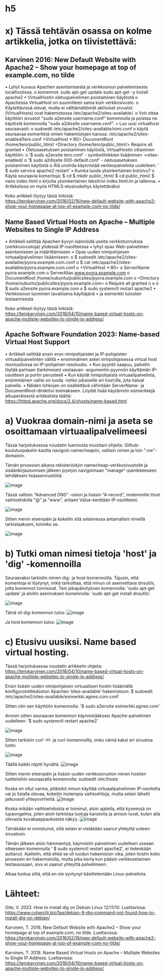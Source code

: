 # h5

# x) Tässä tehtävän osassa on kolme artikkelia, jotka on tiivistettävä:

## Karvinen 2016: New Default Website with Apache2 – Show your homepage at top of example.com, no tilde
•	Lyhyt kuvaus Apachen asentamisesta ja verkkosivun palvelemisesta localhostissa.
o	komennot: sudo apt-get update	sudo apt-get -y install apache2
•	VirtualHostin oletuspalvelimen poistaminen käytöstä
o	Apachessa VirtualHost on suunnilleen sama kuin verkkosivusto.
o	Käytettävissä olevat, mutta ei välttämättömät aktiiviset sivustot (VirtualHosts) ovat hakemistossa /etc/apache2/sites-available/.
o	Voit ottaa käyttöön sivustot "sudo a2ensite username.conf" komennolla ja poistaa ne käytöstä komennolla "sudo a2dissite username.conf".
•	Luo uusi virtualhost seuraavasti:
o	sudoedit /etc/apache2/sites-available/nimi.conf
o	käytä seuraavaa esimerkkiä omien hakemistojen kanssa:
 /etc/apache2/sites-enabled/tero.conf
<VirtualHost *:80>
DocumentRoot /home/tero/public_html/
<Directory /home/tero/public_html/>
Require all granted
</Directory>
</VirtualHost>
•	Oletusasetuksen poistaminen käytöstä, VirtualHostin ottaminen käyttöön:
o	’$ sudo a2ensite tero.conf’ - symbolilinkkien lisääminen ->sites-enabled/
o	’$ sudo a2dissite 000-default.conf’ - oletusasetuksen poistaminen käytöstä
o	Älä unohda käynnistää verkkopalvelinta uudelleen: ’ $ sudo service apache2 restart’
•	Kuinka luoda yksinkertainen kotisivu?
o	Käytä seuraavia komentoja:
$ cd
$ mkdir public_html/
$ cd public_html/
$ nano index.html
o	kirjoita yksinkertainen tekstirivi index.html:iin ja tallenna.
•	Artikkelissa on myös HTML5-etusivukehys käytettäväksi

Koko artikkeli löytyy tästä linkistä: https://terokarvinen.com/2016/02/16/new-default-website-with-apache2-show-your-homepage-at-top-of-example-com-no-tilde/ 

## Name Based Virtual Hosts on Apache – Multiple Websites to Single IP Address

•	Artikkeli selittää Apachen kyvyn isännöidä useita verkkotunnuksia (verkkosivustoja) yhdessä IP-osoitteessa
•	lyhyt opas Web-palvelimen asentamiseen ja määrittämiseen
•	Opas uuden nimipohjaisen virtuaalipalvelimen lisäämiseen:
o	$ sudoedit /etc/apache2/sites-available/pyora.example.com.conf
o	$ cat /etc/apache2/sites-available/pyora.example.com.conf
o	<VirtualHost *:80>
o	 ServerName pyora.example.com
o	 ServerAlias www.pyora.example.com
o	 DocumentRoot /home/xubuntu/publicsites/pyora.example.com
o	 <Directory /home/xubuntu/publicsites/pyora.example.com>
o	   Require all granted
o	 </Directory>
o	</VirtualHost>
o	$ sudo a2ensite pyora.example.com
o	$ sudo systemctl restart apache2
•	Verkkosivun luominen tavallisena käyttäjänä
•	ja esimerkki tulosten testaamisesta

Koko artikkeli löytyy tästä linkistä: https://terokarvinen.com/2018/04/10/name-based-virtual-hosts-on-apache-multiple-websites-to-single-ip-address/ 

## Apache Software Foundation 2023: Name-based Virtual Host Support

•	Artikkeli selittää ensin eron nimipohjaisten ja IP-pohjaisten virtuaalipalvelinten välillä
•	ensimmäinen askel nimipohjaisessa virtual host resoluutiossa on IP-pohjainen resoluutio.
•	Kun pyyntö saapuu, palvelin löytää parhaan (tarkimman) vastaavan <VirtualHost>-argumentin pyynnön käyttämän IP-osoitteen ja portin perusteell
•	Kun käytät nimipohjaista virtuaalipalvelinta, ensimmäinen vaihe on luoda <VirtualHost>-lohko jokaiselle eri host:ille, jota haluat palvella.
•	Näiden lohkojen on sisällettävä vähintään ServerName- ja DocumentRoot-direktiivi toimiakseen.
Löydät lisää käytännön esimerkkejä alkuperäisestä artikkelista täältä: https://httpd.apache.org/docs/2.4/vhosts/name-based.html 

# a) Vuokraa domain-nimi ja aseta se osoittamaan virtuaalipalvelimeesi

Tässä harjoituksessa noudatin luennosta muistiani ohjeita. Github-koulutuspaketin kautta navigoin namecheapiin, valitsin nimen ja loin ".me"-domainin.

Tämän prosessin aikana rekisteröidyin namecheap-verkkosivustolle ja sisäänkirjautumisen jälkeen pystyin navigoimaan "manage"-painikkeeseen tehdäkseni lisäasennustöitä.

 ![image](https://github.com/AgnesDerzsenyi/linuxkurssi/assets/104454979/f73ca679-1310-48e8-9023-7a34c0250c1a)


Tässä valitsin "Advanced DNS" -osion ja lisäsin "A-record", molemmille Host vaihtoehdolla "@" ja "www", antaen Value-kenttään IP-osoitteeni.

 ![image](https://github.com/AgnesDerzsenyi/linuxkurssi/assets/104454979/27b01b25-6958-40f8-bbf2-12fef403e8e8)


Sitten menin eteenpäin ja kokeilin sitä selaimessa antamallani nimellä tarkistaakseni, toimiiko se.

 ![image](https://github.com/AgnesDerzsenyi/linuxkurssi/assets/104454979/dc473bbc-2074-4adc-9c5d-ef497fe59871)



# b) Tutki oman nimesi tietoja 'host' ja 'dig' -komennoilla

Seuraavaksi tarkistin nimen dig- ja host-komennoilla. Tajusin, että komentoja ei löytynyt, mikä tarkoittaa, että minun oli asennettava dnsutils, jotta komennot toimisivat. Tein pikapäivityksen komennolla: 'sudo apt-get update' ja aloitin asennuksen komennolla: 'sudo apt-get install dnsutils'.
 
![image](https://github.com/AgnesDerzsenyi/linuxkurssi/assets/104454979/939880e1-b020-4600-bedd-aa8abe481472)


Tämä oli dig-komennon tulos: 
![image](https://github.com/AgnesDerzsenyi/linuxkurssi/assets/104454979/bd3ef1c3-5ed6-4e41-bb58-4064c6a9784a)

Ja host komennon tulos: 
![image](https://github.com/AgnesDerzsenyi/linuxkurssi/assets/104454979/6cd64281-a4af-4bed-9183-8fbc941f34c3)


# c) Etusivu uusiksi. Name based virtual hosting.

Tässä harjoituksessa noudatin artikkelin ohjeita: https://terokarvinen.com/2018/04/10/name-based-virtual-hosts-on-apache-multiple-websites-to-single-ip-address/

Ensin lisäsin uuden nimipohjaisen virtuaalisen hostin lisäämällä konfigurointitiedoston Apachen ’sites-available’ hakemistoon:
$ sudoedit /etc/apache2/sites-available/esimerkki.agnes.com.conf

Sitten otin sen käyttöön komennolla:
'$ sudo a2ensite esimerkki.agnes.com'

Annoin sitten seuraavan komennon käynnistääksesi Apache-palvelimen uudelleen:
’$ sudo systemctl restart apache2’

 ![image](https://github.com/AgnesDerzsenyi/linuxkurssi/assets/104454979/6e87668f-afe9-4deb-9ea0-f6a9ffe0fe1f)


Sitten tarkistin curl -H- ja curl-komennoilla, onko nämä kaksi eri sivustoa luotu.

 ![image](https://github.com/AgnesDerzsenyi/linuxkurssi/assets/104454979/b44ca607-12c4-4df5-8c7a-2604ee10a0e1)


Täällä kaikki näytti hyvältä.
 ![image](https://github.com/AgnesDerzsenyi/linuxkurssi/assets/104454979/136d9a1b-fad7-4254-becf-8449959bbd1d)


Sitten menin eteenpäin ja lisäsin uuden verkkosivuston nimen hostien luetteloihin seuraavalla komennolla:
sudoedit /etc/hosts

Koska en ollut varma, pitäisikö minun käyttää virtuaalipalvelimen IP-osoitetta vai jo listalla olevaa, kokeilin molempia vaihtoehtoja, mutta selain lähetti jatkuvasti yhteysvirheitä.
![image](https://github.com/AgnesDerzsenyi/linuxkurssi/assets/104454979/c70d2f9c-e066-4775-bdda-17e2d08bc6fc)

 
Koska mikään vaihtoehdoista ei toiminut, aloin ajatella, että kyseessä on lupaongelma, joten aloin tarkistaa luotuja kansioita ja annoin luvat, kuten alla olevasta kuvakaappauksesta näkyy.
![image](https://github.com/AgnesDerzsenyi/linuxkurssi/assets/104454979/2f457957-6668-4fc8-a086-20f89fb1d234)
 

Tämäkään ei onnistunut, sillä selain ei vieläkään saanut yhteyttä uuteen sivustoon.

Tämän jälkeen aloin hämmentyä, käynnistin palvelimen uudelleen useaan otteeseen komennolla ' $ sudo systemctl restart apache2', ei tietenkään auttanut. Ajattelin, että ehkä se oli luodun hakemiston vika, joten toistin koko prosessin eri hakemistoilla, mutta joka kerta kun pääsin verkkoselaimen testausosaan, sivu ei saanut yhteyttä palvelimeen.

Alkaa tuntua siltä, että en ole syntynyt käsittelemään Linux-palvelinta.

# Lähteet:
Gite, V. 2023. How to install dig on Debian Linux 12/11/10. Luettavissa: https://www.cyberciti.biz/faq/debian-9-dig-command-not-found-how-to-install-dig-on-debian/ 

Karvinen, T. 2016. New Default Website with Apache2 – Show your homepage at top of example.com, no tilde. Luettavissa: https://terokarvinen.com/2016/02/16/new-default-website-with-apache2-show-your-homepage-at-top-of-example-com-no-tilde/ 

Karvinen, T. 2018. Name Based Virtual Hosts on Apache – Multiple Websites to Single IP Address. Luettavissa: https://terokarvinen.com/2018/04/10/name-based-virtual-hosts-on-apache-multiple-websites-to-single-ip-address/ 
